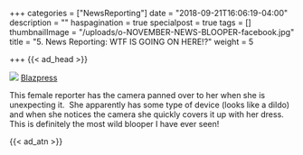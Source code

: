 +++
categories = ["NewsReporting"]
date = "2018-09-21T16:06:19-04:00"
description = ""
haspagination = true
specialpost = true
tags = []
thumbnailImage = "/uploads/o-NOVEMBER-NEWS-BLOOPER-facebook.jpg"
title = "5. News Reporting: WTF IS GOING ON HERE!?"
weight = 5

+++
{{< ad_head >}}

![](/uploads/1iTIMmraWBJ1uaFG-min.gif)
[Blazpress](https://blazepress.com/2015/01/23-gifs-prove-just-funny-live-tv-can/)

This female reporter has the camera panned over to her when she is unexpecting it.  She apparently has some type of device (looks like a dildo) and when she notices the camera she quickly covers it up with her dress.  This is definitely the most wild blooper I have ever seen!

{{< ad_atn >}}